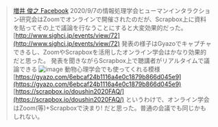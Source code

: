 
> [増井 俊之 Facebook](https://www.facebook.com/707202497/posts/10158791780527498/?d=n) 2020/9/7の情報処理学会ヒューマンインタラクション研究会はZoomでオンラインで開催されたのだが、Scrapbox上に資料を貼ってその上で議論を行なうことにすると大変効果的だった。
>  [http://www.sighci.jp/events/view/72](http://www.sighci.jp/events/view/72)
>  発表の様子はGyazoでキャプチャできるし、ZoomやScrapboxを活用したオンライン学会はかなり効果的だと思った。
> 発表を聞きながらScrapbox上で聴講者がリアルタイムで議論できる
>  ![image](https://gyazo.com/f889d94d5c5c5823989a993f33a8d606.gif)
> 動物心理学会でも使ってくれる模様
>  [https://gyazo.com/6ebcaf24b1116a4e0c1879b866d045e9](https://gyazo.com/6ebcaf24b1116a4e0c1879b866d045e9)
>  [https://scrapbox.io/doushin2020FAQ/](https://scrapbox.io/doushin2020FAQ/)
>  というわけで、オンライン学会はZoom(等)+Scrapboxで決まり! だと思った。普通の会議でも同じかもしれない。
